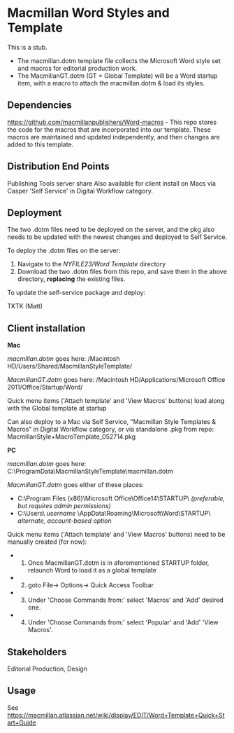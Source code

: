 # Macmillan Word Styles and Template

This is a stub.

- The macmillan.dotm template file collects the Microsoft Word style set and macros for editorial production work.
- The MacmillanGT.dotm (GT = Global Template) will be a Word startup item, with a macro to attach the macmillan.dotm & load its styles.

## Dependencies

https://github.com/macmillanpublishers/Word-macros - This repo stores the code for the macros that are incorporated into our template. These macros are maintained and updated independently, and then changes are added to this template.

## Distribution End Points

Publishing Tools server share
Also available for client install on Macs via Casper 'Self Service' in Digital Workflow category.

## Deployment

The two .dotm files need to be deployed on the server, and the pkg also needs to be updated with the newest changes and deployed to Self Service.

To deploy the .dotm files on the server:

1. Navigate to the _NYFILE23/Word Template_ directory 
1. Download the two .dotm files from this repo, and save them in the above directory, **replacing** the existing files.

To update the self-service package and deploy:

TKTK (Matt)

## Client installation

**Mac**

*macmillan.dotm* goes here:  /Macintosh HD/Users/Shared/MacmillanStyleTemplate/

*MacmillanGT.dotm* goes here:  /Macintosh HD/Applications/Microsoft Office 2011/Office/Startup/Word/

Quick menu items ('Attach template' and 'View Macros' buttons) load along with the Global template at startup

Can also deploy to a Mac via Self Service, "Macmillan Style Templates & Macros" in Digital Workflow category, or via standalone .pkg from repo: MacmillanStyle+MacroTemplate_052714.pkg

**PC**

*macmillan.dotm* goes here:  C:\ProgramData\MacmillanStyleTemplate\macmillan.dotm  

*MacmillanGT.dotm* goes either of these places:  

- C:\Program Files (x86)\Microsoft Office\Office14\STARTUP\  *(preferable, but requires admin permissions)*
- C:\Users\ *username* \AppData\Roaming\Microsoft\Word\STARTUP\   *alternate, account-based option*

Quick menu items ('Attach template' and 'View Macros' buttons) need to be manually created (for now):

- 1) Once MacmillanGT.dotm is in aforementioned STARTUP folder, relaunch Word to load it as a global template
- 2) goto File-> Options-> Quick Access Toolbar
- 3) Under 'Choose Commands from:' select 'Macros' and 'Add' desired one.
- 4) Under 'Choose Commands from:' select 'Popular' and 'Add' 'View Macros'.

## Stakeholders

Editorial Production, Design

## Usage

See https://macmillan.atlassian.net/wiki/display/EDIT/Word+Template+Quick+Start+Guide